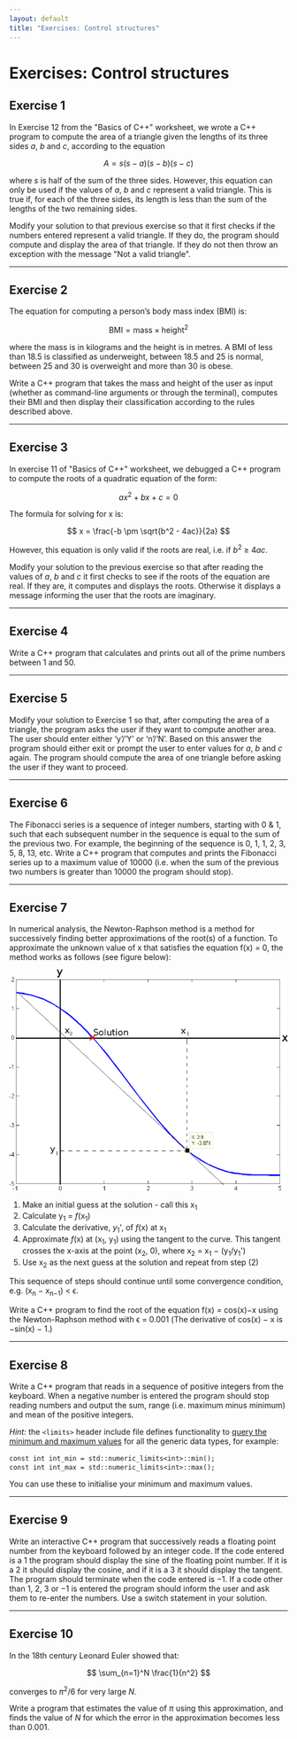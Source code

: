 ```yaml
---
layout: default
title: "Exercises: Control structures"
---
```


# Exercises: Control structures

## Exercise 1

In Exercise 12 from the "Basics of C++" worksheet, we wrote a C++ program to
compute the area of a triangle given the lengths of its three sides *a*, *b*
and *c*, according to the equation

$$
A = s(s − a)(s − b)(s − c)
$$

where *s* is half of the sum of the three sides. However, this equation
can only be used if the values of *a*, *b* and *c* represent a valid triangle.
This is true if, for each of the three sides, its length is less than the
sum of the lengths of the two remaining sides.

Modify your solution to that previous exercise so that it first
checks if the numbers entered represent a valid triangle. If they do, the
program should compute and display the area of that triangle. If they
do not then throw an exception with the message "Not a valid triangle".

---

## Exercise 2

The equation for computing a person’s body mass index (BMI) is:

$$
\textrm{BMI} = \textrm{mass} \times \textrm{height}^2
$$

where the mass is in kilograms and the height is in metres. A BMI
of less than 18.5 is classified as underweight, between 18.5 and 25 is
normal, between 25 and 30 is overweight and more than 30 is obese.

Write a C++ program that takes the mass and height of the user as input 
(whether as command-line arguments or through the terminal),
computes their BMI and then display their classification according to
the rules described above.

---

## Exercise 3

In exercise 11 of "Basics of C++" worksheet, we debugged a C++ program to
compute the roots of a quadratic equation of the form:

$$
ax^2 + bx + c = 0
$$

The formula for solving for x is:

$$
x = \frac{-b \pm \sqrt{b^2 - 4ac}}{2a}
$$

However, this equation is only valid if the roots are real, i.e. if *b*<sup>2</sup> &ge;
4*ac*. 

Modify your solution to the previous exercise so that after
reading the values of *a*, *b* and *c* it first checks to see if the roots of
the equation are real. If they are, it computes and displays the roots.
Otherwise it displays a message informing the user that the roots are
imaginary.

---

## Exercise 4

Write a C++ program that calculates and prints out all of the prime
numbers between 1 and 50.

---

## Exercise 5

Modify your solution to Exercise 1 so that, after computing the area of
a triangle, the program asks the user if they want to compute another
area. The user should enter either ‘y’/‘Y’ or ‘n’/‘N’. Based on this
answer the program should either exit or prompt the user to enter
values for *a*, *b* and *c* again. The program should compute the area of
one triangle before asking the user if they want to proceed.

---

## Exercise 6

The Fibonacci series is a sequence of integer numbers, starting with 0 & 1,
such that each subsequent number in the sequence is equal to the
sum of the previous two. For example, the beginning of the sequence
is 0, 1, 1, 2, 3, 5, 8, 13, etc. Write a C++ program that computes and
prints the Fibonacci series up to a maximum value of 10000 (i.e. when
the sum of the previous two numbers is greater than 10000 the program
should stop).

---

## Exercise 7

In numerical analysis, the Newton-Raphson method is a method for
successively finding better approximations of the root(s) of a function.
To approximate the unknown value of x that satisfies the equation
f(x) = 0, the method works as follows (see figure below):

![newton-raphson](newton-raphson.png)

1. Make an initial guess at the solution - call this x<sub>1</sub>
2. Calculate y<sub>1</sub> = *f*(x<sub>1</sub>)
3. Calculate the derivative, *y*<sub>1</sub>', of *f*(x) at x<sub>1</sub>
4. Approximate *f*(x) at (x<sub>1</sub>, y<sub>1</sub>) using the tangent to the curve. This
tangent crosses the x-axis at the point (x<sub>2</sub>, 0), where x<sub>2</sub> = x<sub>1</sub> −
(y<sub>1</sub>/y<sub>1</sub>')
5. Use x<sub>2</sub> as the next guess at the solution and repeat from step (2)

This sequence of steps should continue until some convergence condition, e.g. (x<sub>n</sub> − x<sub>n−1</sub>) < ϵ.

Write a C++ program to find the root of the equation f(x) = cos(x)−x
using the Newton-Raphson method with ϵ = 0.001 (The derivative of cos(x) − x is
−sin(x) − 1.)

---

## Exercise 8

Write a C++ program that reads in a sequence of positive integers from
the keyboard. When a negative number is entered the program should
stop reading numbers and output the sum, range (i.e. maximum minus
minimum) and mean of the positive integers.

*Hint:* the `<limits>` header include file defines functionality to 
[query the minimum and maximum values](https://en.cppreference.com/w/cpp/types/numeric_limits) 
for all the generic data types, for example:

```
const int int_min = std::numeric_limits<int>::min();
const int int_max = std::numeric_limits<int>::max();
```

You can use these to initialise your minimum and maximum
values.

---

## Exercise 9

Write an interactive C++ program that successively reads a floating
point number from the keyboard followed by an integer code. If the
code entered is a 1 the program should display the sine of the floating
point number. If it is a 2 it should display the cosine, and if it is a 3
it should display the tangent. The program should terminate when the
code entered is −1. If a code other than 1, 2, 3 or −1 is entered the
program should inform the user and ask them to re-enter the numbers.
Use a switch statement in your solution.

---

## Exercise 10

In the 18th century Leonard Euler showed that:

$$
\sum_{n=1}^N \frac{1}{n^2}
$$

converges to *π*<sup>2</sup>/6 for very large *N*. 

Write a program that estimates the value of *π*
using this approximation, and finds the value of *N* for which the error
in the approximation becomes less than 0.001.
